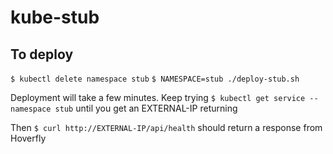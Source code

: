 # kube-stub

## To deploy
`$ kubectl delete namespace stub`
`$ NAMESPACE=stub ./deploy-stub.sh`

Deployment will take a few minutes. Keep trying
`$ kubectl get service --namespace stub`
until you get an EXTERNAL-IP returning

Then
`$ curl http://EXTERNAL-IP/api/health`
should return a response from Hoverfly
